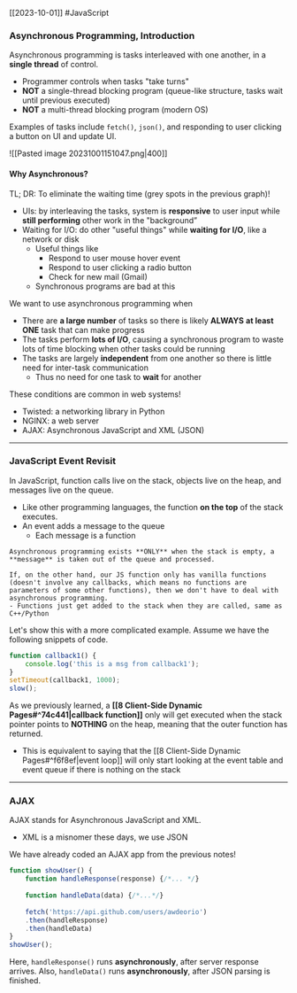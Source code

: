 [[2023-10-01]] #JavaScript 

### Asynchronous Programming, Introduction
Asynchronous programming is tasks interleaved with one another, in a **single thread** of control.
- Programmer controls when tasks "take turns"
- **NOT** a single-thread blocking program (queue-like structure, tasks wait until previous executed)
- **NOT** a multi-thread blocking program (modern OS)

Examples of tasks include `fetch()`, `json()`, and responding to user clicking a button on
UI and update UI.

![[Pasted image 20231001151047.png|400]]

#### Why Asynchronous?
TL; DR: To eliminate the waiting time (grey spots in the previous graph)!  
- UIs: by interleaving the tasks, system is **responsive** to user input while **still performing** other work in the "background”
- Waiting for I/O: do other "useful things" while **waiting for I/O**, like a network or disk
	- Useful things like
		- Respond to user mouse hover event
		- Respond to user clicking a radio button
		- Check for new mail (Gmail)
	- Synchronous programs are bad at this

We want to use asynchronous programming when
- There are **a large number** of tasks so there is likely **ALWAYS** **at least ONE** task that can make progress
- The tasks perform **lots of I/O**, causing a synchronous program to waste lots of time blocking when other tasks could be running
- The tasks are largely **independent** from one another so there is little need for inter-task communication
	- Thus no need for one task to **wait** for another

These conditions are common in web systems!
- Twisted: a networking library in Python
- NGINX: a web server
- AJAX: Asynchronous JavaScript and XML (JSON)

---
### JavaScript Event Revisit
In JavaScript, function calls live on the stack, objects live on the heap, and messages live on the queue.
- Like other programming languages, the function **on the top** of the stack executes.
- An event adds a message to the queue
	- Each message is a function

```ad-important
Asynchronous programming exists **ONLY** when the stack is empty, a **message** is taken out of the queue and processed.

If, on the other hand, our JS function only has vanilla functions (doesn't involve any callbacks, which means no functions are parameters of some other functions), then we don't have to deal with asynchronous programming.
- Functions just get added to the stack when they are called, same as C++/Python
```

Let's show this with a more complicated example. Assume we have the following snippets of code.

```javascript
function callback1() {
	console.log('this is a msg from callback1');
}
setTimeout(callback1, 1000);
slow();
```

As we previously learned, a **[[8 Client-Side Dynamic Pages#^74c441|callback function]]** only will get executed when the stack pointer points to **NOTHING** on the heap, meaning that the outer function has returned.
- This is equivalent to saying that the [[8 Client-Side Dynamic Pages#^f6f8ef|event loop]] will only start looking at the event table and event queue if there is nothing on the stack

---
### AJAX
AJAX stands for Asynchronous JavaScript and XML.
- XML is a misnomer these days, we use JSON

We have already coded an AJAX app from the previous notes!

```javascript
function showUser() {
	function handleResponse(response) {/*... */}
	
	function handleData(data) {/*...*/}
	
	fetch('https://api.github.com/users/awdeorio')
	.then(handleResponse)
	.then(handleData)
}
showUser();
```

Here, `handleResponse()` runs **asynchronously**, after server response arrives. Also, `handleData()` runs **asynchronously**, after JSON parsing is finished.